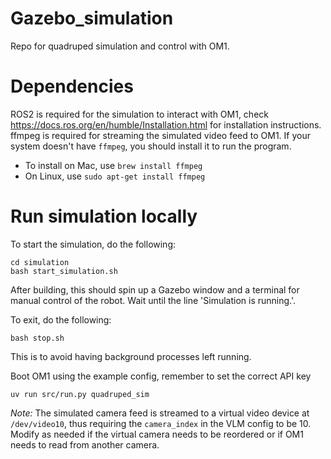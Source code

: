 # Gazebo_simulation
Repo for quadruped simulation and control with OM1.

# Dependencies
ROS2 is required for the simulation to interact with OM1, check https://docs.ros.org/en/humble/Installation.html for installation instructions.
ffmpeg is required for streaming the simulated video feed to OM1. If your system doesn't have `ffmpeg`, you should install it to run the program.
* To install on Mac, use `brew install ffmpeg`
* On Linux, use `sudo apt-get install ffmpeg`

# Run simulation locally
To start the simulation, do the following:
```
cd simulation
bash start_simulation.sh
```
After building, this should spin up a Gazebo window and a terminal for manual control of the robot. Wait until the line 'Simulation is running.'. 

To exit, do the following:
```
bash stop.sh
```
This is to avoid having background processes left running. 

Boot OM1 using the example config, remember to set the correct API key
```
uv run src/run.py quadruped_sim
```
_Note:_ The simulated camera feed is streamed to a virtual video device at `/dev/video10`, thus requiring the `camera_index` in the VLM config to be 10. Modify as needed if the virtual camera needs to be reordered or if OM1 needs to read from another camera.
